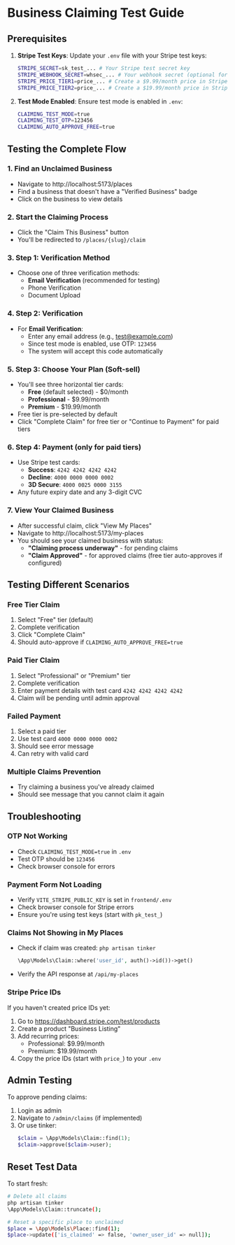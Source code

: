 # Business Claiming Test Guide

## Prerequisites

1. **Stripe Test Keys**: Update your `.env` file with your Stripe test keys:
   ```bash
   STRIPE_SECRET=sk_test_... # Your Stripe test secret key
   STRIPE_WEBHOOK_SECRET=whsec_... # Your webhook secret (optional for local testing)
   STRIPE_PRICE_TIER1=price_... # Create a $9.99/month price in Stripe
   STRIPE_PRICE_TIER2=price_... # Create a $19.99/month price in Stripe
   ```

2. **Test Mode Enabled**: Ensure test mode is enabled in `.env`:
   ```bash
   CLAIMING_TEST_MODE=true
   CLAIMING_TEST_OTP=123456
   CLAIMING_AUTO_APPROVE_FREE=true
   ```

## Testing the Complete Flow

### 1. Find an Unclaimed Business
- Navigate to http://localhost:5173/places
- Find a business that doesn't have a "Verified Business" badge
- Click on the business to view details

### 2. Start the Claiming Process
- Click the "Claim This Business" button
- You'll be redirected to `/places/{slug}/claim`

### 3. Step 1: Verification Method
- Choose one of three verification methods:
  - **Email Verification** (recommended for testing)
  - Phone Verification
  - Document Upload

### 4. Step 2: Verification
- For **Email Verification**:
  - Enter any email address (e.g., test@example.com)
  - Since test mode is enabled, use OTP: `123456`
  - The system will accept this code automatically

### 5. Step 3: Choose Your Plan (Soft-sell)
- You'll see three horizontal tier cards:
  - **Free** (default selected) - $0/month
  - **Professional** - $9.99/month
  - **Premium** - $19.99/month
- Free tier is pre-selected by default
- Click "Complete Claim" for free tier or "Continue to Payment" for paid tiers

### 6. Step 4: Payment (only for paid tiers)
- Use Stripe test cards:
  - **Success**: `4242 4242 4242 4242`
  - **Decline**: `4000 0000 0000 0002`
  - **3D Secure**: `4000 0025 0000 3155`
- Any future expiry date and any 3-digit CVC

### 7. View Your Claimed Business
- After successful claim, click "View My Places"
- Navigate to http://localhost:5173/my-places
- You should see your claimed business with status:
  - **"Claiming process underway"** - for pending claims
  - **"Claim Approved"** - for approved claims (free tier auto-approves if configured)

## Testing Different Scenarios

### Free Tier Claim
1. Select "Free" tier (default)
2. Complete verification
3. Click "Complete Claim"
4. Should auto-approve if `CLAIMING_AUTO_APPROVE_FREE=true`

### Paid Tier Claim
1. Select "Professional" or "Premium" tier
2. Complete verification
3. Enter payment details with test card `4242 4242 4242 4242`
4. Claim will be pending until admin approval

### Failed Payment
1. Select a paid tier
2. Use test card `4000 0000 0000 0002`
3. Should see error message
4. Can retry with valid card

### Multiple Claims Prevention
- Try claiming a business you've already claimed
- Should see message that you cannot claim it again

## Troubleshooting

### OTP Not Working
- Check `CLAIMING_TEST_MODE=true` in `.env`
- Test OTP should be `123456`
- Check browser console for errors

### Payment Form Not Loading
- Verify `VITE_STRIPE_PUBLIC_KEY` is set in `frontend/.env`
- Check browser console for Stripe errors
- Ensure you're using test keys (start with `pk_test_`)

### Claims Not Showing in My Places
- Check if claim was created: `php artisan tinker`
  ```php
  \App\Models\Claim::where('user_id', auth()->id())->get()
  ```
- Verify the API response at `/api/my-places`

### Stripe Price IDs
If you haven't created price IDs yet:
1. Go to https://dashboard.stripe.com/test/products
2. Create a product "Business Listing"
3. Add recurring prices:
   - Professional: $9.99/month
   - Premium: $19.99/month
4. Copy the price IDs (start with `price_`) to your `.env`

## Admin Testing

To approve pending claims:
1. Login as admin
2. Navigate to `/admin/claims` (if implemented)
3. Or use tinker:
   ```php
   $claim = \App\Models\Claim::find(1);
   $claim->approve($claim->user);
   ```

## Reset Test Data

To start fresh:
```bash
# Delete all claims
php artisan tinker
\App\Models\Claim::truncate();

# Reset a specific place to unclaimed
$place = \App\Models\Place::find(1);
$place->update(['is_claimed' => false, 'owner_user_id' => null]);
```
